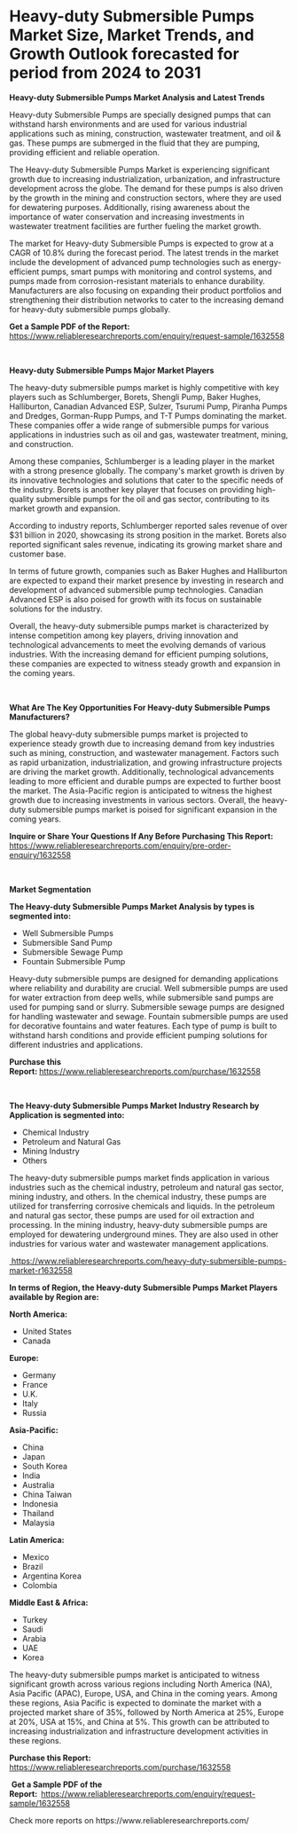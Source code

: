 <p><h1>Heavy-duty Submersible Pumps Market Size, Market Trends, and Growth Outlook forecasted for period from 2024 to 2031</h1></p><p><strong>Heavy-duty Submersible Pumps Market Analysis and Latest Trends</strong></p>
<p><p>Heavy-duty Submersible Pumps are specially designed pumps that can withstand harsh environments and are used for various industrial applications such as mining, construction, wastewater treatment, and oil & gas. These pumps are submerged in the fluid that they are pumping, providing efficient and reliable operation.</p><p>The Heavy-duty Submersible Pumps Market is experiencing significant growth due to increasing industrialization, urbanization, and infrastructure development across the globe. The demand for these pumps is also driven by the growth in the mining and construction sectors, where they are used for dewatering purposes. Additionally, rising awareness about the importance of water conservation and increasing investments in wastewater treatment facilities are further fueling the market growth.</p><p>The market for Heavy-duty Submersible Pumps is expected to grow at a CAGR of 10.8% during the forecast period. The latest trends in the market include the development of advanced pump technologies such as energy-efficient pumps, smart pumps with monitoring and control systems, and pumps made from corrosion-resistant materials to enhance durability. Manufacturers are also focusing on expanding their product portfolios and strengthening their distribution networks to cater to the increasing demand for heavy-duty submersible pumps globally.</p></p>
<p><strong>Get a Sample PDF of the Report:&nbsp;</strong> <a href="https://www.reliableresearchreports.com/enquiry/request-sample/1632558">https://www.reliableresearchreports.com/enquiry/request-sample/1632558</a></p>
<p>&nbsp;</p>
<p><strong>Heavy-duty Submersible Pumps Major Market Players</strong></p>
<p><p>The heavy-duty submersible pumps market is highly competitive with key players such as Schlumberger, Borets, Shengli Pump, Baker Hughes, Halliburton, Canadian Advanced ESP, Sulzer, Tsurumi Pump, Piranha Pumps and Dredges, Gorman-Rupp Pumps, and T-T Pumps dominating the market. These companies offer a wide range of submersible pumps for various applications in industries such as oil and gas, wastewater treatment, mining, and construction.</p><p>Among these companies, Schlumberger is a leading player in the market with a strong presence globally. The company's market growth is driven by its innovative technologies and solutions that cater to the specific needs of the industry. Borets is another key player that focuses on providing high-quality submersible pumps for the oil and gas sector, contributing to its market growth and expansion.</p><p>According to industry reports, Schlumberger reported sales revenue of over $31 billion in 2020, showcasing its strong position in the market. Borets also reported significant sales revenue, indicating its growing market share and customer base.</p><p>In terms of future growth, companies such as Baker Hughes and Halliburton are expected to expand their market presence by investing in research and development of advanced submersible pump technologies. Canadian Advanced ESP is also poised for growth with its focus on sustainable solutions for the industry.</p><p>Overall, the heavy-duty submersible pumps market is characterized by intense competition among key players, driving innovation and technological advancements to meet the evolving demands of various industries. With the increasing demand for efficient pumping solutions, these companies are expected to witness steady growth and expansion in the coming years.</p></p>
<p>&nbsp;</p>
<p><strong>What Are The Key Opportunities For Heavy-duty Submersible Pumps Manufacturers?</strong></p>
<p><p>The global heavy-duty submersible pumps market is projected to experience steady growth due to increasing demand from key industries such as mining, construction, and wastewater management. Factors such as rapid urbanization, industrialization, and growing infrastructure projects are driving the market growth. Additionally, technological advancements leading to more efficient and durable pumps are expected to further boost the market. The Asia-Pacific region is anticipated to witness the highest growth due to increasing investments in various sectors. Overall, the heavy-duty submersible pumps market is poised for significant expansion in the coming years.</p></p>
<p><strong>Inquire or Share Your Questions If Any Before Purchasing This Report:</strong> <a href="https://www.reliableresearchreports.com/enquiry/pre-order-enquiry/1632558">https://www.reliableresearchreports.com/enquiry/pre-order-enquiry/1632558</a></p>
<p>&nbsp;</p>
<p><strong>Market Segmentation</strong></p>
<p><strong>The Heavy-duty Submersible Pumps Market Analysis by types is segmented into:</strong></p>
<p><ul><li>Well Submersible Pumps</li><li>Submersible Sand Pump</li><li>Submersible Sewage Pump</li><li>Fountain Submersible Pump</li></ul></p>
<p><p>Heavy-duty submersible pumps are designed for demanding applications where reliability and durability are crucial. Well submersible pumps are used for water extraction from deep wells, while submersible sand pumps are used for pumping sand or slurry. Submersible sewage pumps are designed for handling wastewater and sewage. Fountain submersible pumps are used for decorative fountains and water features. Each type of pump is built to withstand harsh conditions and provide efficient pumping solutions for different industries and applications.</p></p>
<p><strong>Purchase this Report:&nbsp;</strong><a href="https://www.reliableresearchreports.com/purchase/1632558">https://www.reliableresearchreports.com/purchase/1632558</a></p>
<p>&nbsp;</p>
<p><strong>The Heavy-duty Submersible Pumps Market Industry Research by Application is segmented into:</strong></p>
<p><ul><li>Chemical Industry</li><li>Petroleum and Natural Gas</li><li>Mining Industry</li><li>Others</li></ul></p>
<p><p>The heavy-duty submersible pumps market finds application in various industries such as the chemical industry, petroleum and natural gas sector, mining industry, and others. In the chemical industry, these pumps are utilized for transferring corrosive chemicals and liquids. In the petroleum and natural gas sector, these pumps are used for oil extraction and processing. In the mining industry, heavy-duty submersible pumps are employed for dewatering underground mines. They are also used in other industries for various water and wastewater management applications.</p></p>
<p><a href="https://www.reliableresearchreports.com/heavy-duty-submersible-pumps-market-r1632558">&nbsp;https://www.reliableresearchreports.com/heavy-duty-submersible-pumps-market-r1632558</a></p>
<p><strong>In terms of Region, the Heavy-duty Submersible Pumps Market Players available by Region are:</strong></p>
<p>
    <p> <strong> North America: </strong>
        <ul>
            <li>United States</li>
            <li>Canada</li>
        </ul>
        </p> 
    <p> <strong> Europe: </strong>
        <ul>
            <li>Germany</li>
            <li>France</li>
            <li>U.K.</li>
            <li>Italy</li>
            <li>Russia</li>
        </ul>
        </p> 
    <p> <strong> Asia-Pacific: </strong>
        <ul>
            <li>China</li>
            <li>Japan</li>
            <li>South Korea</li>
            <li>India</li>
            <li>Australia</li>
            <li>China Taiwan</li>
            <li>Indonesia</li>
            <li>Thailand</li>
            <li>Malaysia</li>
        </ul>
        </p> 
    <p> <strong> Latin America: </strong>
        <ul>
            <li>Mexico</li>
            <li>Brazil</li>
            <li>Argentina Korea</li>
            <li>Colombia</li>
        </ul>
        </p> 
    <p> <strong> Middle East & Africa: </strong>
        <ul>
            <li>Turkey</li>
            <li>Saudi</li>
            <li>Arabia</li>
            <li>UAE</li>
            <li>Korea</li>
        </ul>
    </p>
    </p>
<p><p>The heavy-duty submersible pumps market is anticipated to witness significant growth across various regions including North America (NA), Asia Pacific (APAC), Europe, USA, and China in the coming years. Among these regions, Asia Pacific is expected to dominate the market with a projected market share of 35%, followed by North America at 25%, Europe at 20%, USA at 15%, and China at 5%. This growth can be attributed to increasing industrialization and infrastructure development activities in these regions.</p></p>
<p><strong>Purchase this Report: </strong><a href="https://www.reliableresearchreports.com/purchase/1632558">https://www.reliableresearchreports.com/purchase/1632558</a></p>
<p>&nbsp;<strong>Get a Sample PDF of the Report:&nbsp;&nbsp;</strong><a href="https://www.reliableresearchreports.com/enquiry/request-sample/1632558">https://www.reliableresearchreports.com/enquiry/request-sample/1632558</a></p>
<p><strong></strong></p>
<p>Check more reports on https://www.reliableresearchreports.com/</p>